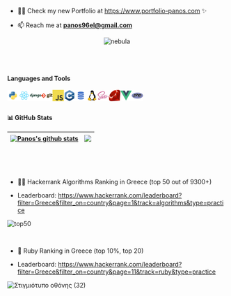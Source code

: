 <div>
    
-  👨‍💻 Check my new Portfolio  at https://www.portfolio-panos.com  ✨
   
    
<!-- https://panoskontos.github.io/Panagiotis_Kontos.github.io/ -->
    
<!-- 👨 You can check my older portfolio at https://panagiotiskontos.netlify.app/ -->

- 📫 Reach me at **panos96el@gmail.com** 
  

 <div align="center" width="200px">
  
![nebula](https://user-images.githubusercontent.com/65974766/147976488-78766309-0bc9-4fa3-9661-7c2c08e68b8e.gif)

  </div>
</div>

<br />
<br />

<div align="left">
  
#### Languages and Tools

<img align="left" alt="Python" width="26px" src="https://raw.githubusercontent.com/github/explore/80688e429a7d4ef2fca1e82350fe8e3517d3494d/topics/python/python.png" />
<img align="left" alt="React" width="26px" src="https://raw.githubusercontent.com/github/explore/80688e429a7d4ef2fca1e82350fe8e3517d3494d/topics/react/react.png" />
<img align="left" alt="Django" width="26px" src="https://raw.githubusercontent.com/github/explore/80688e429a7d4ef2fca1e82350fe8e3517d3494d/topics/django/django.png" />
<img align="left" alt="Git" width="26px" src="https://raw.githubusercontent.com/github/explore/80688e429a7d4ef2fca1e82350fe8e3517d3494d/topics/git/git.png" />
<img align="left" alt="Javascript" width="26px" src="https://raw.githubusercontent.com/github/explore/80688e429a7d4ef2fca1e82350fe8e3517d3494d/topics/javascript/javascript.png" />

<img align="left" alt="CPP" width="26px" src="https://raw.githubusercontent.com/github/explore/80688e429a7d4ef2fca1e82350fe8e3517d3494d/topics/cpp/cpp.png" />

<img align="left" alt="sql" width="26px" src="https://raw.githubusercontent.com/github/explore/80688e429a7d4ef2fca1e82350fe8e3517d3494d/topics/sql/sql.png" />
<img align="left" alt="sql" width="26px" src="https://raw.githubusercontent.com/github/explore/80688e429a7d4ef2fca1e82350fe8e3517d3494d/topics/linux/linux.png" />
<img align="left" alt="sql" width="26px" src="https://raw.githubusercontent.com/github/explore/80688e429a7d4ef2fca1e82350fe8e3517d3494d/topics/sass/sass.png" />
<img align="left" alt="sql" width="26px" src="https://raw.githubusercontent.com/github/explore/80688e429a7d4ef2fca1e82350fe8e3517d3494d/topics/ruby/ruby.png" /> 
<img align="left" alt="sql" width="26px" src="https://raw.githubusercontent.com/github/explore/80688e429a7d4ef2fca1e82350fe8e3517d3494d/topics/vue/vue.png" />
<img align="left" alt="sql" width="26px" src="https://raw.githubusercontent.com/github/explore/80688e429a7d4ef2fca1e82350fe8e3517d3494d/topics/php/php.png" />

 </div>
 
 
<br />
<br />
  
 
#### 📊  GitHub Stats  
 <div align="left">
  
  | <a href="https://github.com/Panoskontos/github-readme-stats"><img align="center" src="https://github-readme-stats.vercel.app/api?username=Panoskontos&show_icons=true&include_all_commits=true&theme=github_dark&hide_border=true" alt="Panos's github stats" /></a> | <a href="https://github.com/Panoskontos/github-readme-stats"><img align="center" src="https://github-readme-stats.vercel.app/api/top-langs/?username=Panoskontos&layout=compact&theme=github_dark&hide_border=true&hide=Jupyter+Notebook,html,PowerShell&langs_count=10" /></a> |
| ------------- | ------------- |

</div> 

<br><br><br>

- 👨‍💻 Hackerrank Algorithms Ranking in Greece (top 50 out of 9300+)

- Leaderboard: https://www.hackerrank.com/leaderboard?filter=Greece&filter_on=country&page=1&track=algorithms&type=practice
    
 ![top50](https://user-images.githubusercontent.com/65974766/153719914-79dc75f2-c357-4a76-a0dd-9d8725af3807.png)

<br>

- 💎 Ruby Ranking in Greece (top 10%, top 20)

- Leaderboard: https://www.hackerrank.com/leaderboard?filter=Greece&filter_on=country&page=11&track=ruby&type=practice

![Στιγμιότυπο οθόνης (32)](https://user-images.githubusercontent.com/65974766/167315238-0f72067e-29fb-4a15-937c-909ee124f37d.png)


